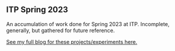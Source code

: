 ## ITP Spring 2023 

An accumulation of work done for Spring 2023 at ITP. 
Incomplete, generally, but gathered for future reference. 

[See my full blog for these projects/experiments here.](https://www.leiac.me/blog/itp)